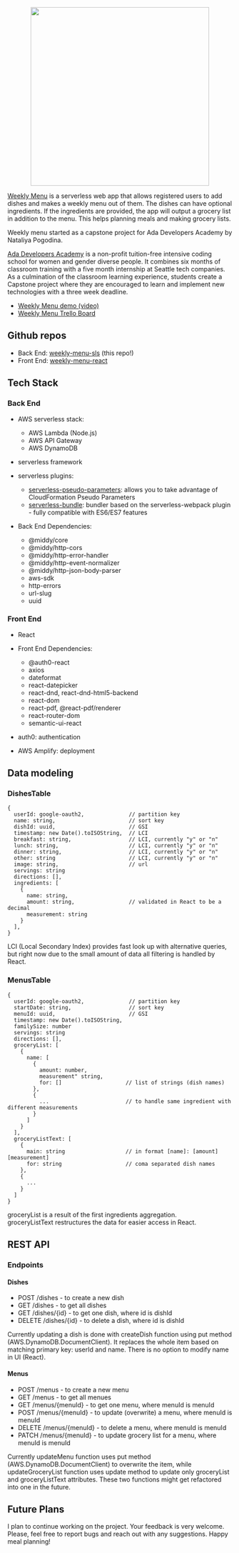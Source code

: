 <p align="center"><img width="400" src="https://live.staticflickr.com/65535/50147918473_b7eec0cc98_o.jpg"/></p>

[Weekly Menu](https://master.dgrpdkkvvvjff.amplifyapp.com/) is a serverless web app that allows registered users to add dishes and makes a weekly menu out of them. The dishes can have optional ingredients. If the ingredients are provided, the app will output a grocery list in addition to the menu. This helps planning meals and making grocery lists.

Weekly menu started as a capstone project for Ada Developers Academy by Nataliya Pogodina.

[Ada Developers Academy](https://adadevelopersacademy.org/) is a non-profit tuition-free intensive coding school for women and gender diverse people. It combines six months of classroom training with a five month internship at Seattle tech companies. As a culmination of the classroom learning experience, students create a Capstone project where they are encouraged to learn and implement new technologies with a three week deadline.

- [Weekly Menu demo (video)](https://www.youtube.com/watch?v=9OHsD5yx8No)
- [Weekly Menu Trello Board](https://trello.com/b/zZakfPqr/weekly-menu)

## Github repos

- Back End: [weekly-menu-sls](https://github.com/npogodina/weekly-menu-sls/) (this repo!)
- Front End: [weekly-menu-react](https://github.com/npogodina/weekly-menu-react-2)

## Tech Stack

### Back End

- AWS serverless stack:

  - AWS Lambda (Node.js)
  - AWS API Gateway
  - AWS DynamoDB

- serverless framework
- serverless plugins:

  - [serverless-pseudo-parameters](https://www.npmjs.com/package/serverless-pseudo-parameters): allows you to take advantage of CloudFormation Pseudo Parameters
  - [serverless-bundle](https://www.npmjs.com/package/serverless-bundle): bundler based on the serverless-webpack plugin - fully compatible with ES6/ES7 features

- Back End Dependencies:

  - @middy/core
  - @middy/http-cors
  - @middy/http-error-handler
  - @middy/http-event-normalizer
  - @middy/http-json-body-parser
  - aws-sdk
  - http-errors
  - url-slug
  - uuid

### Front End

- React
- Front End Dependencies:

  - @auth0-react
  - axios
  - dateformat
  - react-datepicker
  - react-dnd, react-dnd-html5-backend
  - react-dom
  - react-pdf, @react-pdf/renderer
  - react-router-dom
  - semantic-ui-react

- auth0: authentication

- AWS Amplify: deployment

## Data modeling

### DishesTable

```
{
  userId: google-oauth2,              // partition key
  name: string,                       // sort key
  dishId: uuid,                       // GSI
  timestamp: new Date().toISOString,  // LCI
  breakfast: string,                  // LCI, currently "y" or "n"
  lunch: string,                      // LCI, currently "y" or "n"
  dinner: string,                     // LCI, currently "y" or "n"
  other: string                       // LCI, currently "y" or "n"
  image: string,                      // url
  servings: string
  directions: [],
  ingredients: [
    {
      name: string,
      amount: string,                 // validated in React to be a decimal
      measurement: string
    }
  ],
}
```

LCI (Local Secondary Index) provides fast look up with alternative queries, but right now due to the small amount of data all filtering is handled by React.

### MenusTable

```
{
  userId: google-oauth2,              // partition key
  startDate: string,                  // sort key
  menuId: uuid,                       // GSI
  timestamp: new Date().toISOString,
  familySize: number
  servings: string
  directions: [],
  groceryList: [
    {
      name: [
        {
          amount: number,
          measurement" string,
          for: []                    // list of strings (dish names)
        },
        {
          ...                        // to handle same ingredient with different measurements
        }
      ]
    }
  ],
  groceryListText: [
    {
      main: string                   // in format [name]: [amount][measurement]
      for: string                    // coma separated dish names
    },
    {
      ...
    }
  ]
}
```

groceryList is a result of the first ingredients aggregation.  
groceryListText restructures the data for easier access in React.

## REST API

### Endpoints

#### Dishes

- POST /dishes - to create a new dish
- GET /dishes - to get all dishes
- GET /dishes/{id} - to get one dish, where id is dishId
- DELETE /dishes/{id} - to delete a dish, where id is dishId

Currently updating a dish is done with createDish function using put method (AWS.DynamoDB.DocumentClient). It replaces the whole item based on matching primary key: userId and name. There is no option to modify name in UI (React).

#### Menus

- POST /menus - to create a new menu
- GET /menus - to get all menues
- GET /menus/{menuId} - to get one menu, where menuId is menuId
- POST /menus/{menuId} - to update (overwrite) a menu, where menuId is menuId
- DELETE /menus/{menuId} - to delete a menu, where menuId is menuId
- PATCH /menus/{menuId} - to update grocery list for a menu, where menuId is menuId

Currently updateMenu function uses put method (AWS.DynamoDB.DocumentClient) to overwrite the item, while updateGroceryList function uses update method to update only groceryList and groceryListText attributes. These two functions might get refactored into one in the future.

## Future Plans

I plan to continue working on the project. Your feedback is very welcome. Please, feel free to report bugs and reach out with any suggestions. Happy meal planning!
